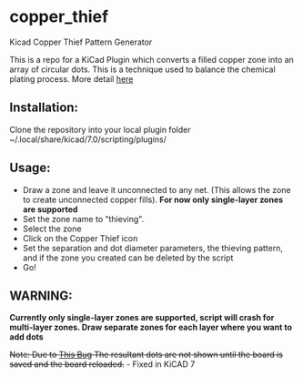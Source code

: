 # copper_thief
Kicad Copper Thief Pattern Generator

This is a repo for a KiCad Plugin which converts a filled copper zone into an
array of circular dots.  This is a technique used to balance the chemical
plating process. More detail [here](https://electronics.stackexchange.com/questions/85633/what-is-copper-thieving-and-why-use-it)

## Installation:

Clone the repository into your local plugin folder
~/.local/share/kicad/7.0/scripting/plugins/


## Usage:

* Draw a zone and leave it unconnected to any net. (This allows the zone to
    create unconnected copper fills). **For now only single-layer zones are supported**
* Set the zone name to "thieving".
* Select the zone
* Click on the Copper Thief icon
* Set the separation and dot diameter parameters, the thieving pattern, and if the zone you created can be deleted by the script
* Go!

## WARNING:
**Currently only single-layer zones are supported, script will crash for multi-layer zones. Draw separate zones for each layer where you want to add dots**


~~Note: Due to [This Bug](https://gitlab.com/kicad/code/kicad/-/issues/7065#note_521206112)
The resultant dots are not shown until the board is saved and the board reloaded.~~ - Fixed in KiCAD 7
